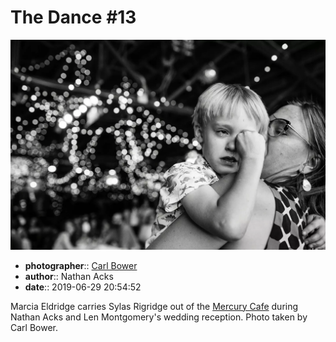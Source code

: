 # The Dance \#13

![Marcia Eldridge carries Sylas Rigridge out of the Mercury Cafe](assets/2019-06-29-set-4-the-dance-13.webp)

* **photographer**:: [Carl Bower](https://carlbowerphotos.com)
* **author**:: Nathan Acks
* **date**:: 2019-06-29 20:54:52

Marcia Eldridge carries Sylas Rigridge out of the [Mercury Cafe](http://mercurycafe.com) during Nathan Acks and Len Montgomery's wedding reception. Photo taken by Carl Bower.
